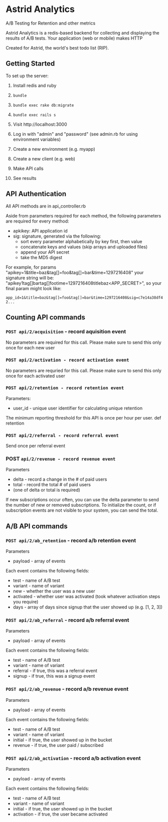 # Astrid Analytics

A/B Testing for Retention and other metrics

Astrid Analytics is a redis-based backend for collecting and displaying the results of A/B tests. Your application (web or mobile) makes HTTP 

Created for Astrid, the world's best todo list (RIP).


## Getting Started

To set up the server:

1. Install redis and ruby

2. `bundle`

3. `bundle exec rake db:migrate`

4. `bundle exec rails s`

5. Visit http://localhost:3000

6. Log in with "admin" and "password" (see admin.rb for using environment variables)

7. Create a new environment (e.g. myapp)

8. Create a new client (e.g. web)

9. Make API calls

10. See results


## API Authentication

All API methods are in api_controller.rb

Aside from parameters required for each method, the following parameters are required for every method:
* apkikey: API application id
* sig: signature, generated via the following:
  - sort every parameter alphabetically by key first, then value
  - concatenate keys and values (skip arrays and uploaded files)
  - append your API secret
  - take the MD5 digest

For example, for params "apikey=1&title=baz&tag[]=foo&tag[]=bar&time=1297216408"
your signature string will be: "apikey1tag[]bartag[]footime=1297216408titlebaz<APP_SECRET>",
so your final param might look like:

`app_id=1&title=baz&tag[]=foo&tag[]=bar&time=1297216408&sig=c7e14a38df42...`

## Counting API commands

### `POST api/2/acquisition` - record aquisition event

No parameters are required for this call. Please make sure to
send this only once for each new user

### `POST api/2/activation - record activation event`

No parameters are requried for this call. Please make sure to
send this only once for each activated user

### `POST api/2/retention - record retention event`

Parameters:
- user_id - unique user identifier for calculating unique retention

The minimum reporting threshold for this API is once per hour per user.
def retention


### `POST api/2/referral - record referral event`

 Send once per referral event

### POST `api/2/revenue - record revenue event`

Parameters
- delta - record a change in the # of paid users
- total - record the total # of paid users
- (one of delta or total is required)

If new subscriptions occur often, you can use the delta parameter
to send the number of new or removed subscriptions. To initialize
the count, or if subscription events are not visible to your system,
you can send the total.

## A/B API commands

### `POST api/2/ab_retention` - record a/b retention event

Parameters
- payload - array of events

Each event contains the following fields:
- test - name of A/B test
- variant - name of variant
- new - whether the user was a new user
- activated - whether user was activated (took whatever activation steps you require)
- days - array of days since signup that the user showed up (e.g. [1, 2, 3])

### `POST api/2/ab_referral` - record a/b referral event

Parameters
- payload - array of events

Each event contains the following fields:
- test - name of A/B test
- variant - name of variant
- referral - if true, this was a referral event
- signup - if true, this was a signup event

### `POST api/2/ab_revenue` - record a/b revenue event

Parameters
- payload - array of events

Each event contains the following fields:
- test - name of A/B test
- variant - name of variant
- initial - if true, the user showed up in the bucket
- revenue - if true, the user paid / subscribed


### `POST api/2/ab_activation` - record a/b activation event

Parameters
- payload - array of events

Each event contains the following fields:
- test - name of A/B test
- variant - name of variant
- initial - if true, the user showed up in the bucket
- activation - if true, the user became activated